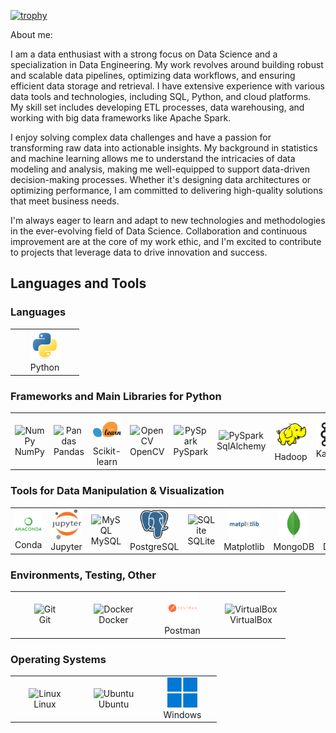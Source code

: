 [![trophy](https://github-profile-trophy.vercel.app/?username=AldiyarOmarov)](https://github.com/ryo-ma/github-profile-trophy)

About me:  

I am a data enthusiast with a strong focus on Data Science and a specialization in Data Engineering. My work revolves around building robust and scalable data pipelines, optimizing data workflows, and ensuring efficient data storage and retrieval. I have extensive experience with various data tools and technologies, including SQL, Python, and cloud platforms. My skill set includes developing ETL processes, data warehousing, and working with big data frameworks like Apache Spark.

I enjoy solving complex data challenges and have a passion for transforming raw data into actionable insights. My background in statistics and machine learning allows me to understand the intricacies of data modeling and analysis, making me well-equipped to support data-driven decision-making processes. Whether it's designing data architectures or optimizing performance, I am committed to delivering high-quality solutions that meet business needs.

I'm always eager to learn and adapt to new technologies and methodologies in the ever-evolving field of Data Science. Collaboration and continuous improvement are at the core of my work ethic, and I'm excited to contribute to projects that leverage data to drive innovation and success.

## Languages and Tools

### Languages
<table>
  <tr>
    <td align="center" width="96">
      <img src="https://github.com/devicons/devicon/blob/master/icons/python/python-original.svg" alt="Python" width="48"/><br>Python
    </td>
</table>

### Frameworks and Main Libraries for Python
<table>
  <tr>
    </td>
    <td align="center" width="96">
      <img src="https://img.icons8.com/color/48/000000/numpy.png" alt="NumPy" width="48"/><br>NumPy
    </td>
    <td align="center" width="96">
      <img src="https://img.icons8.com/color/48/000000/pandas.png" alt="Pandas" width="48"/><br>Pandas
    </td>
    <td align="center" width="96">
      <img src="https://github.com/devicons/devicon/blob/master/icons/scikitlearn/scikitlearn-original.svg" alt="Scikit-learn" width="48"/><br>Scikit-learn
    </td>
    <td align="center" width="96">
      <img src="https://img.icons8.com/color/48/000000/opencv.png" alt="OpenCV" width="48"/><br>OpenCV
    </td>
    <td align="center" width="96">
    <img src="https://avatars.githubusercontent.com/u/58200861?s=48&v=4" alt="PySpark" width="48"/><br>PySpark
    </td>
    <td align="center" width="96">
    <img src="https://img.icons8.com/color/48/000000/sql.png" alt="PySpark" width="48"/><br>SqlAlchemy
    </td>
    <td align="center" width="96">
      <img src="https://github.com/devicons/devicon/blob/master/icons/hadoop/hadoop-original.svg" alt="Hadoop" width="48"/><br>Hadoop
    </td>
    <td align="center" width="96">
      <img src="https://github.com/devicons/devicon/blob/master/icons/apachekafka/apachekafka-original.svg" alt="Kafka" width="48"/><br>Kafka
    </td>
    <td align="center" width="96">
      <img src="https://github.com/devicons/devicon/blob/master/icons/apachespark/apachespark-original-wordmark.svg" alt="Apache Spark" width="48"/><br>Apache Spark
    </td>
    <td align="center" width="96">
      <img src="https://encrypted-tbn0.gstatic.com/images?q=tbn:ANd9GcSwc4nA7OwTXWba_j7l1LyFFdOAQxS44y7d0Q&s" alt="Apache Airflow" width="48"/><br>Apache Airflow
    </td>
  
  </tr>
</table>

### Tools for Data Manipulation & Visualization
<table>
  <tr>
    <td align="center" width="96">
      <img src="https://github.com/devicons/devicon/blob/master/icons/anaconda/anaconda-original-wordmark.svg" alt="Conda" width="48"/><br>Conda
    </td>
    <td align="center" width="96">
      <img src="https://github.com/devicons/devicon/blob/master/icons/jupyter/jupyter-original-wordmark.svg" alt="Jupyter" width="48"/><br>Jupyter
    </td> 
    <td align="center" width="96">
      <img src="https://img.icons8.com/color/48/000000/mysql-logo.png" alt="MySQL" width="48"/><br>MySQL
    </td>
    <td align="center" width="96">
      <img src="https://github.com/devicons/devicon/blob/master/icons/postgresql/postgresql-original.svg" alt="PostgreSQL" width="48"/><br>PostgreSQL
    </td>
    <td align="center" width="96">
      <img src="https://img.icons8.com/color/48/000000/sql.png" alt="SQLite" width="48"/><br>SQLite
    </td>
    <td align="center" width="96">
      <img src="https://raw.githubusercontent.com/devicons/devicon/6910f0503efdd315c8f9b858234310c06e04d9c0/icons/matplotlib/matplotlib-original-wordmark.svg" alt="Matplotlib" width="48"/><br>Matplotlib
    </td>
    <td align="center" width="96">
      <img src="https://raw.githubusercontent.com/devicons/devicon/6910f0503efdd315c8f9b858234310c06e04d9c0/icons/mongodb/mongodb-original.svg" alt="MongoDB" width="48"/><br>MongoDB
    </td>
    <td align="center" width="96">
      <img src="https://raw.githubusercontent.com/devicons/devicon/6910f0503efdd315c8f9b858234310c06e04d9c0/icons/dbeaver/dbeaver-original.svg" alt="DBeaver" width="48"/><br>DBeaver
    </td>
    <td align="center" width="96">
      <img src="https://raw.githubusercontent.com/devicons/devicon/6910f0503efdd315c8f9b858234310c06e04d9c0/icons/grafana/grafana-original.svg" alt="Grafana" width="48"/><br>Grafana
    <td align="center" width="96">
      <img src="https://raw.githubusercontent.com/devicons/devicon/6910f0503efdd315c8f9b858234310c06e04d9c0/icons/kibana/kibana-original.svg" alt="Kibana" width="48"/><br>Kibana
    <td align="center" width="96">
      <img src="https://encrypted-tbn0.gstatic.com/images?q=tbn:ANd9GcSl1eSih9TkntCFBZ1H5I6abw5VwwQdnXUhdw&s" alt="Apache Nifi" width="48"/><br>Apache Nifi
  
       
    
  </tr>
</table>

### Environments, Testing, Other
<table>
  <tr>
    <td align="center" width="96">
      <img src="https://img.icons8.com/color/48/000000/git.png" alt="Git" width="48"/><br>Git
    </td>
    <td align="center" width="96">
      <img src="https://img.icons8.com/color/48/000000/docker.png" alt="Docker" width="48"/><br>Docker
    </td>
    <td align="center" width="96">
      <img src="https://github.com/devicons/devicon/blob/master/icons/postman/postman-original-wordmark.svg" alt="Postman" width="48"/><br>Postman
    </td>
    <td align="center" width="96">
      <img src="https://img.icons8.com/color/48/000000/virtualbox.png" alt="VirtualBox" width="48"/><br>VirtualBox
    </td>
  </tr>
</table>

### Operating Systems
<table>
  <tr>
    <td align="center" width="96">
      <img src="https://img.icons8.com/color/48/000000/linux.png" alt="Linux" width="48"/><br>Linux
    </td>
    <td align="center" width="96">
      <img src="https://img.icons8.com/color/48/000000/ubuntu.png" alt="Ubuntu" width="48"/><br>Ubuntu
    </td>
    <td align="center" width="96">
    <img src="https://raw.githubusercontent.com/devicons/devicon/6910f0503efdd315c8f9b858234310c06e04d9c0/icons/windows11/windows11-original.svg" alt="Ubuntu" width="48"/><br>Windows
    </td>

  </tr>
</table>


<!---
AldiyarOmarov/AldiyarOmarov is a ✨ special ✨ repository because its `README.md` (this file) appears on your GitHub profile.
You can click the Preview link to take a look at your changes.
--->
